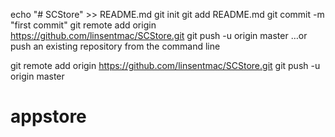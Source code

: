 echo "# SCStore" >> README.md
git init
git add README.md
git commit -m "first commit"
git remote add origin https://github.com/linsentmac/SCStore.git
git push -u origin master
…or push an existing repository from the command line

git remote add origin https://github.com/linsentmac/SCStore.git
git push -u origin master
# appstore
